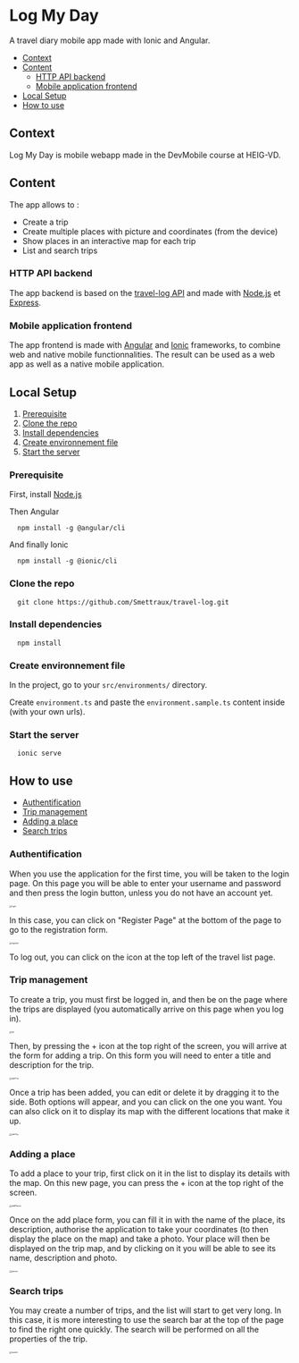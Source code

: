 # Log My Day
A travel diary mobile app made with Ionic and Angular.
- [Context](#context)
- [Content](#content)
  - [HTTP API backend](#backend)
  - [Mobile application frontend](#frontend)
- [Local Setup](#setup)
- [How to use](#howto)

## Context
Log My Day is mobile webapp made in the DevMobile course at HEIG-VD.
## Content
The app allows to :
- Create a trip
- Create multiple places with picture and coordinates (from the device)
- Show places in an interactive map for each trip
- List and search trips
### HTTP API backend <a name="backend">
The app backend is based on the [travel-log API](https://comem-travel-log-api.herokuapp.com/) and made with [Node.js](https://nodejs.org/en/) et [Express](https://expressjs.com/fr/).
### Mobile application frontend <a name="frontend">
The app frontend is made with [Angular](https://angular.io/) and [Ionic](https://ionicframework.com/) frameworks, to combine web and native mobile functionnalities. The result can be used as a web app as well as a native mobile application.
## Local Setup <a name="setup">
1. [Prerequisite](#prerequisite)
2. [Clone the repo](#clone)
3. [Install dependencies](#depedencies)
4. [Create environnement file](#env)
5. [Start the server](#start)

### Prerequisite
First, install [Node.js](https://nodejs.org/en/download/)

Then Angular
```
  npm install -g @angular/cli
```

And finally Ionic
```
  npm install -g @ionic/cli
```

### Clone the repo <a name="clone">
```
  git clone https://github.com/Smettraux/travel-log.git
```

### Install dependencies <a name="depedencies">
```
  npm install
```

### Create environnement file <a name="env">
In the project, go to your `src/environments/` directory.

Create `environment.ts` and paste the `environment.sample.ts` content inside (with your own urls).


### Start the server <a name="start">
```
  ionic serve
```

## How to use <a name="howto">
- [Authentification](#authentification)
- [Trip management](#trip)
- [Adding a place](#place)
- [Search trips](#search)

### Authentification
When you use the application for the first time, you will be taken to the login page. On this page you will be able to enter your username and password and then press the login button, unless you do not have an account yet. 

<img src=".\src\assets\img\tuto\login.png" alt="login" style="zoom:25%;" />

In this case, you can click on "Register Page" at the bottom of the page to go to the registration form.

<img src=".\src\assets\img\tuto\register.png" alt="register" style="zoom:25%;" />

To log out, you can click on the icon at the top left of the travel list page.

### Trip management <a name="trip">
To create a trip, you must first be logged in, and then be on the page where the trips are displayed (you automatically arrive on this page when you log in).

<img src=".\src\assets\img\tuto\list.png" alt="list" style="zoom:25%;" />

Then, by pressing the + icon at the top right of the screen, you will arrive at the form for adding a trip. On this form you will need to enter a title and description for the trip.

<img src=".\src\assets\img\tuto\addTrip.png" alt="addTrip" style="zoom:25%;" />

Once a trip has been added, you can edit or delete it by dragging it to the side. Both options will appear, and you can click on the one you want. You can also click on it to display its map with the different locations that make it up.

<img src=".\src\assets\img\tuto\editTrip.png" alt="editTrip" style="zoom:25%;" />

### Adding a place <a name="place">
To add a place to your trip, first click on it in the list to display its details with the map. On this new page, you can press the + icon at the top right of the screen.

<img src=".\src\assets\img\tuto\addplaces.png" alt="addPlaces" style="zoom:25%;" />

Once on the add place form, you can fill it in with the name of the place, its description, authorise the application to take your coordinates (to then display the place on the map) and take a photo. Your place will then be displayed on the trip map, and by clicking on it you will be able to see its name, description and photo.

<img src=".\src\assets\img\tuto\places.png" alt="places" style="zoom:25%;" />

### Search trips <a name="search">
You may create a number of trips, and the list will start to get very long. In this case, it is more interesting to use the search bar at the top of the page to find the right one quickly. The search will be performed on all the properties of the trip.

<img src=".\src\assets\img\tuto\search.png" alt="search" style="zoom:25%;" />
